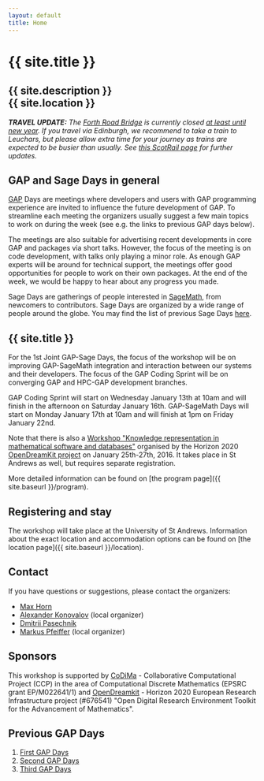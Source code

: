 ```yaml
---
layout: default
title: Home
---
```


# {{ site.title }}
## {{ site.description }}<br> {{ site.location }}

_**TRAVEL UPDATE:** The [Forth Road Bridge](https://www.forthroadbridge.org/) is currently closed 
[at least until new year](http://www.bbc.co.uk/news/uk-scotland-35001277). 
If you travel via Edinburgh, we recommend to take a train to Leuchars, but please
allow extra time for your journey as trains are expected to be busier than usually.
See [this ScotRail page](http://www.scotrail.co.uk/frb) for further updates._

## GAP and Sage Days in general

[GAP](http://www.gap-system.org/) Days are meetings where developers and users
with GAP programming experience are invited to influence the future
development of GAP. To streamline each meeting the organizers usually suggest a few
main topics to work on during the week (see e.g. the links to previous GAP days below).

The meetings are also suitable for advertising recent developments in core GAP
and packages via short talks. However, the focus of the meeting is on code
development, with talks only playing a minor role.
As enough GAP experts will be around for technical support, the
meetings offer good opportunities for people to work on their own
packages. At the end of the week, we would be happy to hear about any progress you made.

Sage Days are gatherings of people interested in [SageMath](http://www.sagemath.org/), 
from newcomers to contributors. Sage Days are organized by a wide range of people around 
the globe. You may find the list of previous Sage Days [here](http://wiki.sagemath.org/Workshops).

## {{ site.title }}

For the 1st Joint GAP-Sage Days, the focus of the workshop will be on improving GAP-SageMath integration 
and interaction between our systems and their developers. The focus of the
GAP Coding Sprint will be on converging GAP and HPC-GAP development branches.

GAP Coding Sprint will start on Wednesday January 13th at 10am and will finish in the 
afternoon on Saturday January 16th. GAP-SageMath Days will start on Monday January 17th 
at 10am and will finish at 1pm on Friday January 22nd. 

Note that there is also a [Workshop "Knowledge representation in mathematical software and databases"](http://opendreamkit.org/2015/12/08/WP6StAndrewsMeeting/)
organised by the Horizon 2020 [OpenDreamKit project](http://opendreamkit.org/) 
on January 25th-27th, 2016. It takes place in St Andrews as well, but requires separate registration.

More detailed information can be found on [the program page]({{ site.baseurl }}/program).

## Registering and stay

The workshop will take place at the University of St Andrews. Information about the
exact location and accommodation options
can be found on [the location page]({{ site.baseurl }}/location).

## <a name="contact"></a> Contact

If you have questions or suggestions, please contact the organizers:

* [Max Horn](mailto:max.horn@math.uni-giessen.de)
* [Alexander Konovalov](mailto:alexander.konovalov@st-andrews.ac.uk) (local organizer)
* [Dmitrii Pasechnik](mailto:dmitrii.pasechnik@cs.ox.ac.uk)
* [Markus Pfeiffer](mailto:markus.pfeiffer@st-andrews.ac.uk) (local organizer)


## Sponsors

This workshop is supported by [CoDiMa](http://www.codima.ac.uk/) - Collaborative Computational Project (CCP) 
in the area of Computational Discrete Mathematics (EPSRC grant EP/M022641/1) and 
[OpenDreamkit](http://opendreamkit.org/) - Horizon 2020 European Research Infrastructure project (#676541) 
"Open Digital Research Environment Toolkit for the Advancement of Mathematics".

## Previous GAP Days

1.  <a href="http://gapdays2014.coxeter.de/">First GAP Days</a>
2.  <a href="/gapdays2015-spring/">Second GAP Days</a>
3.  <a href="/gapdays2015-fall/">Third GAP Days</a>
